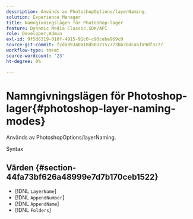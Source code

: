 ```yaml
---
description: Används av PhotoshopOptions/layerNaming.
solution: Experience Manager
title: Namngivningslägen för Photoshop-lager
feature: Dynamic Media Classic,SDK/API
role: Developer,Admin
exl-id: 9f5d6319-010f-4915-91c0-c90ceba969c0
source-git-commit: fcda99340a18d5037157723bb3bdca5fa9df3277
workflow-type: tm+mt
source-wordcount: '23'
ht-degree: 0%

---
```


# Namngivningslägen för Photoshop-lager{#photoshop-layer-naming-modes}

Används av PhotoshopOptions/layerNaming.

Syntax

## Värden {#section-44fa73bf626a48999e7d7b170ceb1522}

* [!DNL `LayerName`]
* [!DNL `AppendNumber`]
* [!DNL `AppendName`]
* [!DNL `Folders`]
